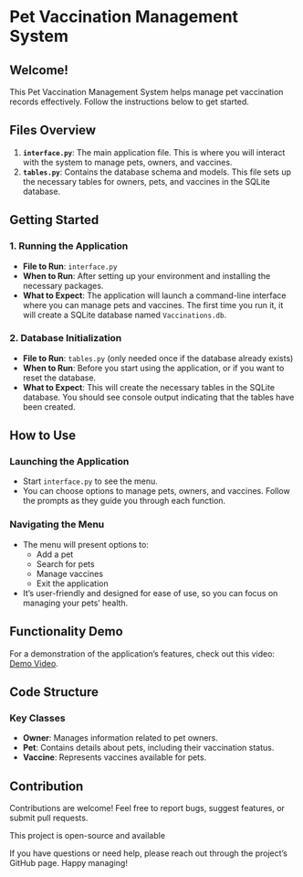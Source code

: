 # Pet Vaccination Management System

## Welcome!

This Pet Vaccination Management System helps manage pet vaccination records effectively. Follow the instructions below to get started.

## Files Overview

1. **`interface.py`**: The main application file. This is where you will interact with the system to manage pets, owners, and vaccines.
2. **`tables.py`**: Contains the database schema and models. This file sets up the necessary tables for owners, pets, and vaccines in the SQLite database.

## Getting Started

### 1. Running the Application

- **File to Run**: `interface.py`
- **When to Run**: After setting up your environment and installing the necessary packages.
- **What to Expect**: The application will launch a command-line interface where you can manage pets and vaccines. The first time you run it, it will create a SQLite database named `Vaccinations.db`.

### 2. Database Initialization

- **File to Run**: `tables.py` (only needed once if the database already exists)
- **When to Run**: Before you start using the application, or if you want to reset the database.
- **What to Expect**: This will create the necessary tables in the SQLite database. You should see console output indicating that the tables have been created.

## How to Use

### Launching the Application

- Start `interface.py` to see the menu.
- You can choose options to manage pets, owners, and vaccines. Follow the prompts as they guide you through each function.

### Navigating the Menu

- The menu will present options to:
  - Add a pet
  - Search for pets
  - Manage vaccines
  - Exit the application
- It’s user-friendly and designed for ease of use, so you can focus on managing your pets’ health.

## Functionality Demo

For a demonstration of the application’s features, check out this video: [Demo Video](https://drive.google.com/file/d/1S9DblJr1aWEwbsjmrPx3_z8y4ttN2lW-/view?usp=drive_link).

## Code Structure

### Key Classes

- **Owner**: Manages information related to pet owners.
- **Pet**: Contains details about pets, including their vaccination status.
- **Vaccine**: Represents vaccines available for pets.

## Contribution

Contributions are welcome! Feel free to report bugs, suggest features, or submit pull requests.

This project is open-source and available

If you have questions or need help, please reach out through the project’s GitHub page. Happy managing!
